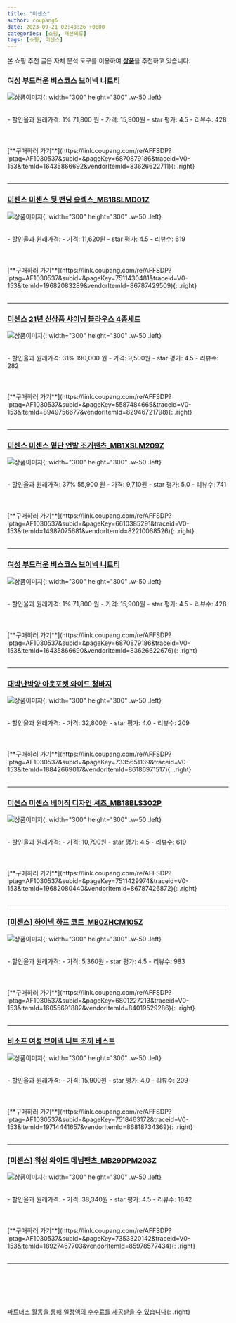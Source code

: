 ```yaml
---
title: "미센스"
author: coupang6
date: 2023-09-21 02:48:26 +0800
categories: [쇼핑, 패션의류]
tags: [쇼핑, 미센스]
---
```


본 쇼핑 추천 글은 자체 분석 도구를 이용하여 [**상품**](https://link.coupang.com/a/bao1ui)을 추천하고 있습니다.

### [여성 부드러운 비스코스 브이넥 니트티](https://link.coupang.com/re/AFFSDP?lptag=AF1030537&subid=&pageKey=6870879186&traceid=V0-153&itemId=16435866692&vendorItemId=83626622711)

![상품이미지](https://thumbnail10.coupangcdn.com/thumbnails/remote/230x230ex/image/vendor_inventory/3822/698ffd9cb86aa09b5735a93ae697c571636fa02c68c799206e72920dea95.jpg){: width="300" height="300" .w-50 .left}


<br>
- 할인율과 원래가격: 1%  71,800   원
- 가격: 15,900원
- star 평가: 4.5
- 리뷰수: 428
<br>
<br>
<br>
<br>
[**구매하러 가기**](https://link.coupang.com/re/AFFSDP?lptag=AF1030537&subid=&pageKey=6870879186&traceid=V0-153&itemId=16435866692&vendorItemId=83626622711){: .right}
<br>
<br>

---

### [미센스 미센스 뒷 밴딩 슬렉스_MB18SLMD01Z](https://link.coupang.com/re/AFFSDP?lptag=AF1030537&subid=&pageKey=7511430481&traceid=V0-153&itemId=19682083289&vendorItemId=86787429509)

![상품이미지](https://thumbnail10.coupangcdn.com/thumbnails/remote/230x230ex/image/vendor_inventory/1450/afd043bebaf85156cc0c0b5d0ed5eaeb98182c5a99e47f3eaa1d5fce0d3c.jpg){: width="300" height="300" .w-50 .left}


<br>
- 할인율과 원래가격: 
- 가격: 11,620원
- star 평가: 4.5
- 리뷰수: 619
<br>
<br>
<br>
<br>
[**구매하러 가기**](https://link.coupang.com/re/AFFSDP?lptag=AF1030537&subid=&pageKey=7511430481&traceid=V0-153&itemId=19682083289&vendorItemId=86787429509){: .right}
<br>
<br>

---

### [미센스 21년 신상품 샤이닝 블라우스 4종세트](https://link.coupang.com/re/AFFSDP?lptag=AF1030537&subid=&pageKey=5587484665&traceid=V0-153&itemId=8949756677&vendorItemId=82946721798)

![상품이미지](https://thumbnail9.coupangcdn.com/thumbnails/remote/230x230ex/image/vendor_inventory/de87/7d5681523ff97f5e572e9e3e9b296516dbd15de9936a75248c685be468d7.jpg){: width="300" height="300" .w-50 .left}


<br>
- 할인율과 원래가격: 31%  190,000   원
- 가격: 9,500원
- star 평가: 4.5
- 리뷰수: 282
<br>
<br>
<br>
<br>
[**구매하러 가기**](https://link.coupang.com/re/AFFSDP?lptag=AF1030537&subid=&pageKey=5587484665&traceid=V0-153&itemId=8949756677&vendorItemId=82946721798){: .right}
<br>
<br>

---

### [미센스 미센스 밑단 언발 조거팬츠_MB1XSLM209Z](https://link.coupang.com/re/AFFSDP?lptag=AF1030537&subid=&pageKey=6610385291&traceid=V0-153&itemId=14987075681&vendorItemId=82210068526)

![상품이미지](https://thumbnail8.coupangcdn.com/thumbnails/remote/230x230ex/image/vendor_inventory/67d9/831bf0fa04d807142c293cff789624cf1128346d001f61eef2ec1d5cf3ff.jpg){: width="300" height="300" .w-50 .left}


<br>
- 할인율과 원래가격: 37%  55,900   원
- 가격: 9,710원
- star 평가: 5.0
- 리뷰수: 741
<br>
<br>
<br>
<br>
[**구매하러 가기**](https://link.coupang.com/re/AFFSDP?lptag=AF1030537&subid=&pageKey=6610385291&traceid=V0-153&itemId=14987075681&vendorItemId=82210068526){: .right}
<br>
<br>

---

### [여성 부드러운 비스코스 브이넥 니트티](https://link.coupang.com/re/AFFSDP?lptag=AF1030537&subid=&pageKey=6870879186&traceid=V0-153&itemId=16435866690&vendorItemId=83626622676)

![상품이미지](https://thumbnail9.coupangcdn.com/thumbnails/remote/230x230ex/image/vendor_inventory/966e/aac81064281250fff07baf36c41b72cb1a6d01408a089e12cfae5a881998.jpg){: width="300" height="300" .w-50 .left}


<br>
- 할인율과 원래가격: 1%  71,800   원
- 가격: 15,900원
- star 평가: 4.5
- 리뷰수: 428
<br>
<br>
<br>
<br>
[**구매하러 가기**](https://link.coupang.com/re/AFFSDP?lptag=AF1030537&subid=&pageKey=6870879186&traceid=V0-153&itemId=16435866690&vendorItemId=83626622676){: .right}
<br>
<br>

---

### [대박난박양 아웃포켓 와이드 청바지](https://link.coupang.com/re/AFFSDP?lptag=AF1030537&subid=&pageKey=7335651139&traceid=V0-153&itemId=18842669017&vendorItemId=86186971517)

![상품이미지](https://thumbnail6.coupangcdn.com/thumbnails/remote/230x230ex/image/vendor_inventory/0730/74cf608b18dcccf7a780a0a48cac843cf6c66cf6df4009dfc5ab82b97872.jpg){: width="300" height="300" .w-50 .left}


<br>
- 할인율과 원래가격: 
- 가격: 32,800원
- star 평가: 4.0
- 리뷰수: 209
<br>
<br>
<br>
<br>
[**구매하러 가기**](https://link.coupang.com/re/AFFSDP?lptag=AF1030537&subid=&pageKey=7335651139&traceid=V0-153&itemId=18842669017&vendorItemId=86186971517){: .right}
<br>
<br>

---

### [미센스 미센스 베이직 디자인 셔츠_MB18BLS302P](https://link.coupang.com/re/AFFSDP?lptag=AF1030537&subid=&pageKey=7511429974&traceid=V0-153&itemId=19682080440&vendorItemId=86787426872)

![상품이미지](https://thumbnail10.coupangcdn.com/thumbnails/remote/230x230ex/image/vendor_inventory/9b57/d3a322efeb930d1c7f865ae2f08ac34f465b39ea163cbb86dfe87d754ae0.jpg){: width="300" height="300" .w-50 .left}


<br>
- 할인율과 원래가격: 
- 가격: 10,790원
- star 평가: 4.5
- 리뷰수: 619
<br>
<br>
<br>
<br>
[**구매하러 가기**](https://link.coupang.com/re/AFFSDP?lptag=AF1030537&subid=&pageKey=7511429974&traceid=V0-153&itemId=19682080440&vendorItemId=86787426872){: .right}
<br>
<br>

---

### [[미센스] 하이넥 하프 코트_MB0ZHCM105Z](https://link.coupang.com/re/AFFSDP?lptag=AF1030537&subid=&pageKey=6801227213&traceid=V0-153&itemId=16055691882&vendorItemId=84019529286)

![상품이미지](https://thumbnail6.coupangcdn.com/thumbnails/remote/230x230ex/image/vendor_inventory/7066/5299f25fd093ff66c5f9675099a76286968b73811222d00a63d3f943f383.jpg){: width="300" height="300" .w-50 .left}


<br>
- 할인율과 원래가격: 
- 가격: 5,360원
- star 평가: 4.5
- 리뷰수: 983
<br>
<br>
<br>
<br>
[**구매하러 가기**](https://link.coupang.com/re/AFFSDP?lptag=AF1030537&subid=&pageKey=6801227213&traceid=V0-153&itemId=16055691882&vendorItemId=84019529286){: .right}
<br>
<br>

---

### [비소프 여성 브이넥 니트 조끼 베스트](https://link.coupang.com/re/AFFSDP?lptag=AF1030537&subid=&pageKey=7518463172&traceid=V0-153&itemId=19714441657&vendorItemId=86818734369)

![상품이미지](https://thumbnail6.coupangcdn.com/thumbnails/remote/230x230ex/image/vendor_inventory/31b2/a8d861ff332f3b13ff5292b5e09a2ec8812f16bb27f7c6d61aa4cdb74f3b.jpg){: width="300" height="300" .w-50 .left}


<br>
- 할인율과 원래가격: 
- 가격: 15,900원
- star 평가: 4.0
- 리뷰수: 209
<br>
<br>
<br>
<br>
[**구매하러 가기**](https://link.coupang.com/re/AFFSDP?lptag=AF1030537&subid=&pageKey=7518463172&traceid=V0-153&itemId=19714441657&vendorItemId=86818734369){: .right}
<br>
<br>

---

### [[미센스] 워싱 와이드 데님팬츠_MB29DPM203Z](https://link.coupang.com/re/AFFSDP?lptag=AF1030537&subid=&pageKey=7353320142&traceid=V0-153&itemId=18927467703&vendorItemId=85978577434)

![상품이미지](https://thumbnail8.coupangcdn.com/thumbnails/remote/230x230ex/image/vendor_inventory/50c5/d35abf5d69dbfefef5bc0d2f0d750c1419fb92a18ec66a48c4c705efb182.jpg){: width="300" height="300" .w-50 .left}


<br>
- 할인율과 원래가격: 
- 가격: 38,340원
- star 평가: 4.5
- 리뷰수: 1642
<br>
<br>
<br>
<br>
[**구매하러 가기**](https://link.coupang.com/re/AFFSDP?lptag=AF1030537&subid=&pageKey=7353320142&traceid=V0-153&itemId=18927467703&vendorItemId=85978577434){: .right}
<br>
<br>

---
<br><br><br><br><br> [파트너스 활동을 통해 일정액의 수수료를 제공받을 수 있습니다](https://link.coupang.com/a/bao1ui){: .right}
